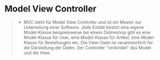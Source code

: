 # Model View Controller

> * MVC steht für Model View Controller und ist ein Muster zur Unterteilung einer Software. Jede Entität besitzt eine eigene Model-Klasse beispielsweise bei einem Onlineshop gibt es eine Model-Klasse für User, eine Model-Klasse für Artikel, eine Model-Klasse für Bestellungen etc. Die View-Datei ist verantwortlich für die Darstellung der Daten. Der Controller "verbindet" das Model und die View.
